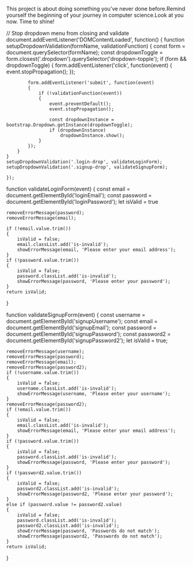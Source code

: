 This project is about doing something you’ve never done before.Remind yourself the beginning of your journey in computer science.Look at you now. Time to shine!

// Stop dropdown menu from closing and validate
document.addEventListener('DOMContentLoaded', function() {
	function setupDropdownValidation(formName, validationFunction)
	{
		const form = document.querySelector(formName);
		const dropdownToggle = form.closest('.dropdown').querySelector('dropdown-topple');
		if (form && dropdownToggle)
		{
			form.addEventListener('click', function(event) {
				event.stopPropagation();
			});

			form.addEventListener('submit', function(event)
			{
				if (!validationFunction(event))
				{
					event.preventDefault();
					event.stopPropagation();

					const dropdownInstance = bootstrap.Dropdown.getInstance(dropdownToggle);
					if (dropdownInstance)
						dropdownInstance.show();
				}
			});
		}
	}
	setupDropdownValidation('.login-drop', validateLoginForm);
	setupDropdownValidation('.signup-drop', validateSignupForm);

	});

function validateLoginForm(event)
{
	const email = document.getElementById('loginEmail');
	const password = document.getElementById('loginPassword');
	let	isValid = true

	removeErrorMessage(password);
	removeErrorMessage(email);

	if (!email.value.trim())
	{
		isValid = false;
		email.classList.add('is-invalid');
		showErrorMessage(email, 'Please enter your email address');
	}
	if (!password.value.trim())
	{
		isValid = false;
		password.classList.add('is-invalid');
		showErrorMessage(password, 'Please enter your password');
	}
	return isValid;
}

function validateSignupForm(event)
{
	const username = document.getElementById('signupUsername');
	const email = document.getElementById('signupEmail');
	const password = document.getElementById('signupPassword');
	const password2 = document.getElementById('signupPassword2');
	let isValid = true;

	removeErrorMessage(username);
	removeErrorMessage(password);
	removeErrorMessage(email);
	removeErrorMessage(password2);
	if (!username.value.trim())
	{
		isValid = false;
		username.classList.add('is-invalid');
		showErrorMessage(username, 'Please enter your username');
	}
	removeErrorMessage(password2);
	if (!email.value.trim())
	{
		isValid = false;
		email.classList.add('is-invalid');
		showErrorMessage(email, 'Please enter your email address');
	}
	if (!password.value.trim())
	{
		isValid = false;
		password.classList.add('is-invalid');
		showErrorMessage(password, 'Please enter your password');
	}
	if (!password2.value.trim())
	{
		isValid = false;
		password2.classList.add('is-invalid');
		showErrorMessage(password2, 'Please enter your password');
	}
	else if (password.value != password2.value)
	{
		isValid = false;
		password.classList.add('is-invalid');
		password2.classList.add('is-invalid');
		showErrorMessage(password, 'Passwords do not match');
		showErrorMessage(password2, 'Passwords do not match');
	}
	return isValid;
}
